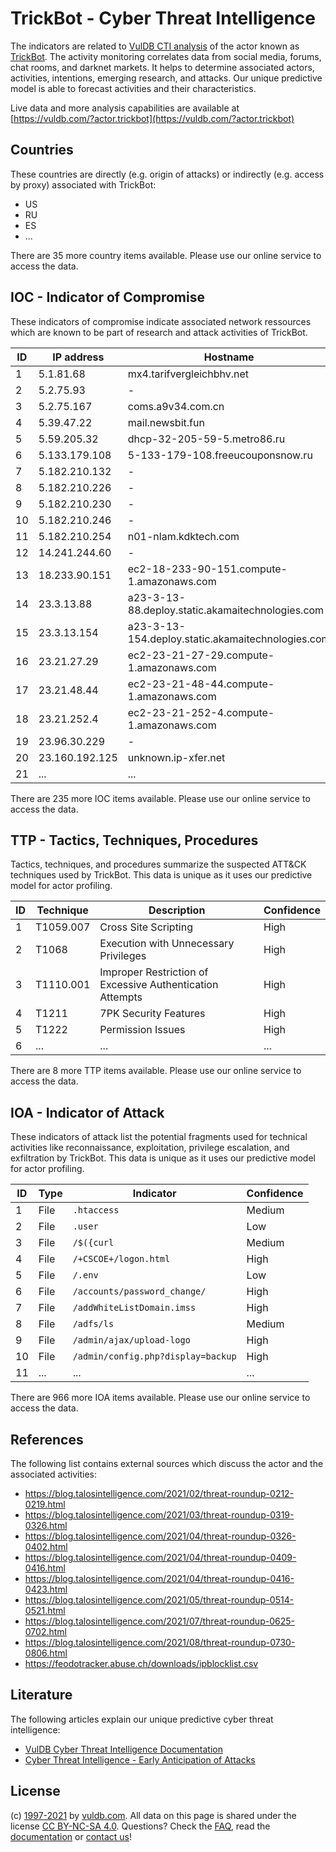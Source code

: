 # TrickBot - Cyber Threat Intelligence

The indicators are related to [VulDB CTI analysis](https://vuldb.com/?doc.cti) of the actor known as [TrickBot](https://vuldb.com/?actor.trickbot). The activity monitoring correlates data from social media, forums, chat rooms, and darknet markets. It helps to determine associated actors, activities, intentions, emerging research, and attacks. Our unique predictive model is able to forecast activities and their characteristics.

Live data and more analysis capabilities are available at [https://vuldb.com/?actor.trickbot](https://vuldb.com/?actor.trickbot)

## Countries

These countries are directly (e.g. origin of attacks) or indirectly (e.g. access by proxy) associated with TrickBot:

* US
* RU
* ES
* ...

There are 35 more country items available. Please use our online service to access the data.

## IOC - Indicator of Compromise

These indicators of compromise indicate associated network ressources which are known to be part of research and attack activities of TrickBot.

ID | IP address | Hostname | Confidence
-- | ---------- | -------- | ----------
1 | 5.1.81.68 | mx4.tarifvergleichbhv.net | High
2 | 5.2.75.93 | - | High
3 | 5.2.75.167 | coms.a9v34.com.cn | High
4 | 5.39.47.22 | mail.newsbit.fun | High
5 | 5.59.205.32 | dhcp-32-205-59-5.metro86.ru | High
6 | 5.133.179.108 | 5-133-179-108.freeucouponsnow.ru | High
7 | 5.182.210.132 | - | High
8 | 5.182.210.226 | - | High
9 | 5.182.210.230 | - | High
10 | 5.182.210.246 | - | High
11 | 5.182.210.254 | n01-nlam.kdktech.com | High
12 | 14.241.244.60 | - | High
13 | 18.233.90.151 | ec2-18-233-90-151.compute-1.amazonaws.com | Medium
14 | 23.3.13.88 | a23-3-13-88.deploy.static.akamaitechnologies.com | High
15 | 23.3.13.154 | a23-3-13-154.deploy.static.akamaitechnologies.com | High
16 | 23.21.27.29 | ec2-23-21-27-29.compute-1.amazonaws.com | Medium
17 | 23.21.48.44 | ec2-23-21-48-44.compute-1.amazonaws.com | Medium
18 | 23.21.252.4 | ec2-23-21-252-4.compute-1.amazonaws.com | Medium
19 | 23.96.30.229 | - | High
20 | 23.160.192.125 | unknown.ip-xfer.net | High
21 | ... | ... | ...

There are 235 more IOC items available. Please use our online service to access the data.

## TTP - Tactics, Techniques, Procedures

Tactics, techniques, and procedures summarize the suspected ATT&CK techniques used by TrickBot. This data is unique as it uses our predictive model for actor profiling.

ID | Technique | Description | Confidence
-- | --------- | ----------- | ----------
1 | T1059.007 | Cross Site Scripting | High
2 | T1068 | Execution with Unnecessary Privileges | High
3 | T1110.001 | Improper Restriction of Excessive Authentication Attempts | High
4 | T1211 | 7PK Security Features | High
5 | T1222 | Permission Issues | High
6 | ... | ... | ...

There are 8 more TTP items available. Please use our online service to access the data.

## IOA - Indicator of Attack

These indicators of attack list the potential fragments used for technical activities like reconnaissance, exploitation, privilege escalation, and exfiltration by TrickBot. This data is unique as it uses our predictive model for actor profiling.

ID | Type | Indicator | Confidence
-- | ---- | --------- | ----------
1 | File | `.htaccess` | Medium
2 | File | `.user` | Low
3 | File | `/$({curl` | Medium
4 | File | `/+CSCOE+/logon.html` | High
5 | File | `/.env` | Low
6 | File | `/accounts/password_change/` | High
7 | File | `/addWhiteListDomain.imss` | High
8 | File | `/adfs/ls` | Medium
9 | File | `/admin/ajax/upload-logo` | High
10 | File | `/admin/config.php?display=backup` | High
11 | ... | ... | ...

There are 966 more IOA items available. Please use our online service to access the data.

## References

The following list contains external sources which discuss the actor and the associated activities:

* https://blog.talosintelligence.com/2021/02/threat-roundup-0212-0219.html
* https://blog.talosintelligence.com/2021/03/threat-roundup-0319-0326.html
* https://blog.talosintelligence.com/2021/04/threat-roundup-0326-0402.html
* https://blog.talosintelligence.com/2021/04/threat-roundup-0409-0416.html
* https://blog.talosintelligence.com/2021/04/threat-roundup-0416-0423.html
* https://blog.talosintelligence.com/2021/05/threat-roundup-0514-0521.html
* https://blog.talosintelligence.com/2021/07/threat-roundup-0625-0702.html
* https://blog.talosintelligence.com/2021/08/threat-roundup-0730-0806.html
* https://feodotracker.abuse.ch/downloads/ipblocklist.csv

## Literature

The following articles explain our unique predictive cyber threat intelligence:

* [VulDB Cyber Threat Intelligence Documentation](https://vuldb.com/?doc.cti)
* [Cyber Threat Intelligence - Early Anticipation of Attacks](https://www.scip.ch/en/?labs.20201022)

## License

(c) [1997-2021](https://vuldb.com/?doc.changelog) by [vuldb.com](https://vuldb.com/?doc.about). All data on this page is shared under the license [CC BY-NC-SA 4.0](https://creativecommons.org/licenses/by-nc-sa/4.0/). Questions? Check the [FAQ](https://vuldb.com/?doc.faq), read the [documentation](https://vuldb.com/?doc) or [contact us](https://vuldb.com/?contact)!
